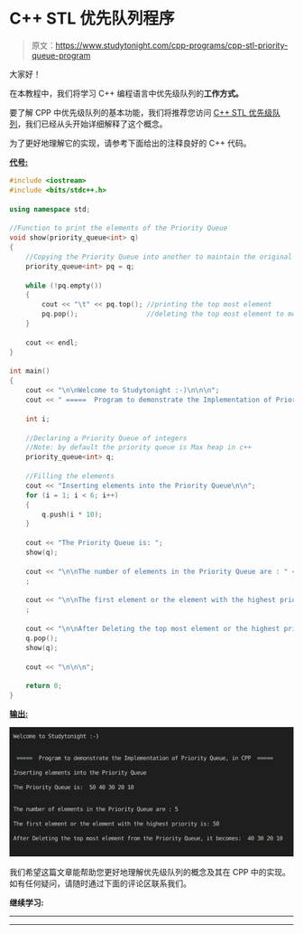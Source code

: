 # C++ STL 优先队列程序

> 原文：<https://www.studytonight.com/cpp-programs/cpp-stl-priority-queue-program>

大家好！

在本教程中，我们将学习 C++ 编程语言中优先级队列的**工作方式。**

要了解 CPP 中优先级队列的基本功能，我们将推荐您访问 [C++ STL 优先级队列](https://www.studytonight.com/cpp/stl/stl-container-priority-queue)，我们已经从头开始详细解释了这个概念。

为了更好地理解它的实现，请参考下面给出的注释良好的 C++ 代码。

<u>**代号:**</u>

```cpp
#include <iostream>
#include <bits/stdc++.h>

using namespace std;

//Function to print the elements of the Priority Queue
void show(priority_queue<int> q)
{
    //Copying the Priority Queue into another to maintain the original Priority Queue
    priority_queue<int> pq = q;

    while (!pq.empty())
    {
        cout << "\t" << pq.top(); //printing the top most element
        pq.pop();                 //deleting the top most element to move to the next
    }

    cout << endl;
}

int main()
{
    cout << "\n\nWelcome to Studytonight :-)\n\n\n";
    cout << " =====  Program to demonstrate the Implementation of Priority Queue, in CPP  ===== \n\n";

    int i;

    //Declaring a Priority Queue of integers
    //Note: by default the priority queue is Max heap in c++
    priority_queue<int> q;

    //Filling the elements
    cout << "Inserting elements into the Priority Queue\n\n";
    for (i = 1; i < 6; i++)
    {
        q.push(i * 10);
    }

    cout << "The Priority Queue is: ";
    show(q);

    cout << "\n\nThe number of elements in the Priority Queue are : " << q.size();
    ;

    cout << "\n\nThe first element or the element with the highest priority is: " << q.top();
    ;

    cout << "\n\nAfter Deleting the top most element or the highest priority element from the Priority Queue, it becomes: ";
    q.pop();
    show(q);

    cout << "\n\n\n";

    return 0;
} 
```

<u>**输出:**</u>

![c++ Priority Queue](img/fdeb3d794c8f5c7b2636d6f694e818f1.png)

我们希望这篇文章能帮助您更好地理解优先级队列的概念及其在 CPP 中的实现。如有任何疑问，请随时通过下面的评论区联系我们。

**继续学习:**

* * *

* * *
